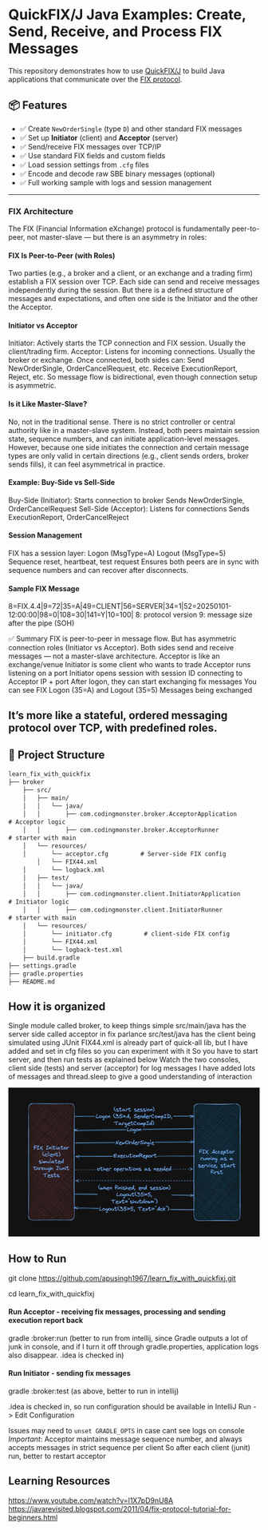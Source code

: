 # QuickFIX/J Java Examples: Create, Send, Receive, and Process FIX Messages

This repository demonstrates how to use [QuickFIX/J](https://github.com/quickfix-j/quickfixj) to build Java applications that communicate over the [FIX protocol](https://www.fixtrading.org/).

## 📦 Features

- ✅ Create `NewOrderSingle` (type `D`) and other standard FIX messages
- ✅ Set up **Initiator** (client) and **Acceptor** (server)
- ✅ Send/receive FIX messages over TCP/IP
- ✅ Use standard FIX fields and custom fields
- ✅ Load session settings from `.cfg` files
- ✅ Encode and decode raw SBE binary messages (optional)
- ✅ Full working sample with logs and session management

---

### FIX Architecture
The FIX (Financial Information eXchange) protocol is fundamentally peer-to-peer, not master-slave — but there is an asymmetry in roles:

#### FIX Is Peer-to-Peer (with Roles)
Two parties (e.g., a broker and a client, or an exchange and a trading firm) establish a FIX session over TCP.
Each side can send and receive messages independently during the session.
But there is a defined structure of messages and expectations, and often one side is the Initiator and the other the Acceptor.

#### Initiator vs Acceptor
Initiator: Actively starts the TCP connection and FIX session. Usually the client/trading firm.
Acceptor: Listens for incoming connections. Usually the broker or exchange.
Once connected, both sides can:
Send NewOrderSingle, OrderCancelRequest, etc.
Receive ExecutionReport, Reject, etc.
So message flow is bidirectional, even though connection setup is asymmetric.

#### Is it Like Master-Slave?
No, not in the traditional sense.
There is no strict controller or central authority like in a master-slave system.
Instead, both peers maintain session state, sequence numbers, and can initiate application-level messages.
However, because one side initiates the connection and certain message types are only valid in certain directions (e.g., client sends orders, broker sends fills), it can feel asymmetrical in practice.

#### Example: Buy-Side vs Sell-Side
Buy-Side (Initiator):
Starts connection to broker
Sends NewOrderSingle, OrderCancelRequest
Sell-Side (Acceptor):
Listens for connections
Sends ExecutionReport, OrderCancelReject

#### Session Management
FIX has a session layer:
Logon (MsgType=A)
Logout (MsgType=5)
Sequence reset, heartbeat, test request
Ensures both peers are in sync with sequence numbers and can recover after disconnects.

#### Sample FIX Message
8=FIX.4.4|9=72|35=A|49=CLIENT|56=SERVER|34=1|52=20250101-12:00:00|98=0|108=30|141=Y|10=100|
8: protocol version
9: message size after the pipe (SOH)

✅ Summary
FIX is peer-to-peer in message flow.
But has asymmetric connection roles (Initiator vs Acceptor).
Both sides send and receive messages — not a master-slave architecture.
Acceptor is like an exchange/venue
Initiator is some client who wants to trade
Acceptor runs listening on a port
Initiator opens session with session ID connecting to Acceptor IP + port
After logon, they can start exchanging fix messages
You can see FIX Logon (35=A) and Logout (35=5) Messages being exchanged

It’s more like a stateful, ordered messaging protocol over TCP, with predefined roles.
---

## 📁 Project Structure

```text
learn_fix_with_quickfix
├── broker
    ├── src/
    │   ├── main/
    │   │   └── java/
    │   │       ├── com.codingmonster.broker.AcceptorApplication       # Acceptor logic
    │   │       ├── com.codingmonster.broker.AcceptorRunner            # starter with main
    │   └── resources/
    │       └── acceptor.cfg         # Server-side FIX config
        │   └── FIX44.xml   
    │       └── logback.xml    
    │   ├── test/
    │   │   └── java/
    │   │       ├── com.codingmonster.client.InitiatorApplication       # Initiator logic
    │   │       ├── com.codingmonster.client.InitiatorRunner            # starter with main
    │   └── resources/
    │       └── initiator.cfg         # client-side FIX config    
    │       └── FIX44.xml   
    │       └── logback-test.xml    
    ├── build.gradle
├── settings.gradle
├── gradle.properties
├── README.md
```

## How it is organized

Single module called broker, to keep things simple
src/main/java has the server side called acceptor in fix parlance
src/test/java has the client being simulated using JUnit
FIX44.xml is already part of quick-all lib, but I have added and set in cfg files so you can experiment with it
So you have to start server, and then run tests as explained below
Watch the two consoles, client side (tests) and server (acceptor) for log messages
I have added lots of messages and thread.sleep to give a good understanding of interaction

![img.png](img.png)

## How to Run

git clone https://github.com/apusingh1967/learn_fix_with_quickfixj.git

cd learn_fix_with_quickfixj

#### Run Acceptor - receiving fix messages, processing and sending execution report back
gradle :broker:run
(better to run from intellij, since Gradle outputs a lot of junk in console, and if I turn it off through gradle.properties, application logs also disappear. .idea is checked in)

#### Run Initiator - sending fix messages
gradle :broker:test
(as above, better to run in intellij)

.idea is checked in, so run configuration should be available in IntelliJ Run -> Edit Configuration

Issues
may need to `unset GRADLE_OPTS` in case cant see logs on console
*Important*: 
Acceptor maintains message sequence number, and always accepts messages in strict sequence per client
So after each client (junit) run, better to restart acceptor

## Learning Resources
https://www.youtube.com/watch?v=l1X7pD9nU8A
https://javarevisited.blogspot.com/2011/04/fix-protocol-tutorial-for-beginners.html
